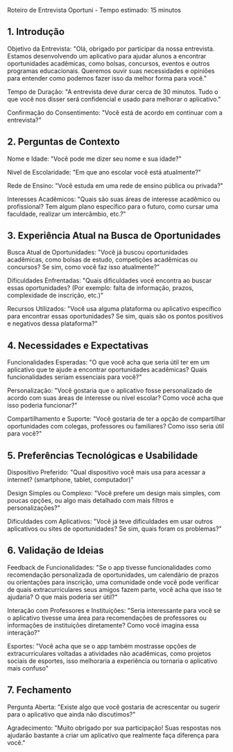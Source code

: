 Roteiro de Entrevista Oportuni - Tempo estimado: 15 minutos
## 1. Introdução

Objetivo da Entrevista: "Olá, obrigado por participar da nossa entrevista. Estamos desenvolvendo um aplicativo para ajudar alunos a encontrar oportunidades acadêmicas, como bolsas, concursos, eventos e outros programas educacionais. Queremos ouvir suas necessidades e opiniões para entender como podemos fazer isso da melhor forma para você."

Tempo de Duração: "A entrevista deve durar cerca de 30 minutos. Tudo o que você nos disser será confidencial e usado para melhorar o aplicativo."

Confirmação do Consentimento: "Você está de acordo em continuar com a entrevista?"

## 2. Perguntas de Contexto

Nome e Idade: "Você pode me dizer seu nome e sua idade?"

Nível de Escolaridade: "Em que ano escolar você está atualmente?"

Rede de Ensino: "Você estuda em uma rede de ensino pública ou privada?"

Interesses Acadêmicos: "Quais são suas áreas de interesse acadêmico ou profissional? Tem algum plano específico para o futuro, como cursar uma faculdade, realizar um intercâmbio, etc.?"

## 3. Experiência Atual na Busca de Oportunidades

Busca Atual de Oportunidades: "Você já buscou oportunidades acadêmicas, como bolsas de estudo, competições acadêmicas ou concursos? Se sim, como você faz isso atualmente?"

Dificuldades Enfrentadas: "Quais dificuldades você encontra ao buscar essas oportunidades? (Por exemplo: falta de informação, prazos, complexidade de inscrição, etc.)"

Recursos Utilizados: "Você usa alguma plataforma ou aplicativo específico para encontrar essas oportunidades? Se sim, quais são os pontos positivos e negativos dessa plataforma?"

## 4. Necessidades e Expectativas

Funcionalidades Esperadas: "O que você acha que seria útil ter em um aplicativo que te ajude a encontrar oportunidades acadêmicas? Quais funcionalidades seriam essenciais para você?"

Personalização: "Você gostaria que o aplicativo fosse personalizado de acordo com suas áreas de interesse ou nível escolar? Como você acha que isso poderia funcionar?"

Compartilhamento e Suporte: "Você gostaria de ter a opção de compartilhar oportunidades com colegas, professores ou familiares? Como isso seria útil para você?"

## 5. Preferências Tecnológicas e Usabilidade

Dispositivo Preferido: "Qual dispositivo você mais usa para acessar a internet? (smartphone, tablet, computador)"

Design Simples ou Complexo: "Você prefere um design mais simples, com poucas opções, ou algo mais detalhado com mais filtros e personalizações?"

Dificuldades com Aplicativos: "Você já teve dificuldades em usar outros aplicativos ou sites de oportunidades? Se sim, quais foram os problemas?"

## 6. Validação de Ideias

Feedback de Funcionalidades: "Se o app tivesse funcionalidades como recomendação personalizada de oportunidades, um calendário de prazos ou orientações para inscrição, uma comunidade onde você pode verificar de quais extracurriculares seus amigos fazem parte, você acha que isso te ajudaria? O que mais poderia ser útil?"

Interação com Professores e Instituições: "Seria interessante para você se o aplicativo tivesse uma área para recomendações de professores ou informações de instituições diretamente? Como você imagina essa interação?"

Esportes: "Você acha que se o app também mostrasse opções de extracurriculares voltadas a atividades não acadêmicas, como projetos sociais de esportes, isso melhoraria a experiência ou tornaria o aplicativo mais confuso"

## 7. Fechamento

Pergunta Aberta: "Existe algo que você gostaria de acrescentar ou sugerir para o aplicativo que ainda não discutimos?"

Agradecimento: "Muito obrigado por sua participação! Suas respostas nos ajudarão bastante a criar um aplicativo que realmente faça diferença para você."
